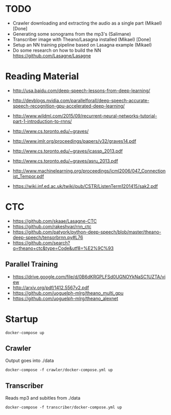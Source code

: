 # TODO

- Crawler downloading and extracting the audio as a single part (Mikael) [Done]
- Generating some sonograms from the mp3's (Salimane)
- Transcriber image with Theano/Lasagna installed (Mikael) [Done]
- Setup an NN training pipeline based on Lasagna example (Mikael)
- Do some research on how to build the NN https://github.com/Lasagne/Lasagne

# Reading Material

- http://usa.baidu.com/deep-speech-lessons-from-deep-learning/
- http://devblogs.nvidia.com/parallelforall/deep-speech-accurate-speech-recognition-gpu-accelerated-deep-learning/
- http://www.wildml.com/2015/09/recurrent-neural-networks-tutorial-part-1-introduction-to-rnns/

- http://www.cs.toronto.edu/~graves/
- http://www.jmlr.org/proceedings/papers/v32/graves14.pdf
- http://www.cs.toronto.edu/~graves/icassp_2013.pdf
- http://www.cs.toronto.edu/~graves/asru_2013.pdf
- http://www.machinelearning.org/proceedings/icml2006/047_Connectionist_Tempor.pdf

- https://wiki.inf.ed.ac.uk/twiki/pub/CSTR/ListenTerm1201415/sak2.pdf

# CTC

- https://github.com/skaae/Lasagne-CTC
- https://github.com/rakeshvar/rnn_ctc
- https://github.com/patyork/python-deep-speech/blob/master/theano-deep-speech/tensorbrnn.py#L76
- https://github.com/search?q=theano+ctc&type=Code&utf8=%E2%9C%93

## Parallel Training

- https://drive.google.com/file/d/0B6dKRGPLFSd0UGNOYkNaSC1UZTA/view
- http://arxiv.org/pdf/1412.5567v2.pdf
- https://github.com/uoguelph-mlrg/theano_multi_gpu
- https://github.com/uoguelph-mlrg/theano_alexnet

# Startup
```
docker-compose up
```

## Crawler
Output goes into ./data

```
docker-compose -f crawler/docker-compose.yml up
```

## Transcriber
Reads mp3 and subitles from ./data

```
docker-compose -f transcriber/docker-compose.yml up
```
